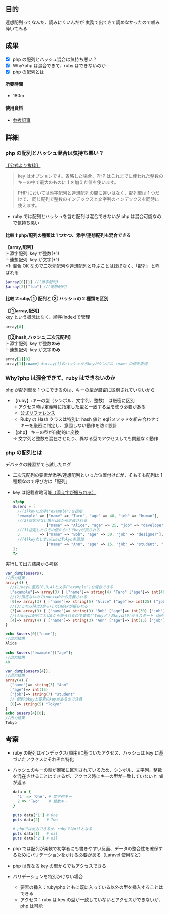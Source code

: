 ## 目的

<!-- 目的(〜を知りたい/〜を実装したい) -->

連想配列ってなんだ、読みにくいんだが
実務で出てきて読めなかったので噛み砕いてみる

## 成果

<!-- 成果(できたこと/できなかったこと) -->

- [x] php の配列とハッシュ混合は気持ち悪い？
- [x] Why?php は混合できて、ruby はできないのか
- [x] php の配列とは

#### 所要時間

- 180m

#### 使用資料

<!-- 使用資料(教材/書籍/ワークシート/Youtube) -->

- [参考記事](https://qiita.com/Hashimoto-Noriaki/items/0d9b2f03ec165e3452b8)

## 詳細

<!-- 詳細(キーワード/プロセス//具体例を挙げる/今回の課題解決を今後に繋げられる形で記録) -->

### php の配列とハッシュ混合は気持ち悪い？

[【公式より抜粋】](https://arc.net/l/quote/csnrygdu)

> key はオプションです。省略した場合、PHP はこれまでに使われた整数のキーの中で最大のものに 1 を加えた値を使います。

> PHP においては添字配列と連想配列の間に違いはなく、配列型は 1 つだけで、 同じ配列で整数のインデックスと文字列のインデックスを同時に使えます。

- ruby では配列とハッシュを含む配列は混合できないが php は混合可能なので気持ち悪い

#### 比較 1:php/配列の種類は 1 つかつ、添字/連想配列も混合できる

**【array,配列】<br>**
├ 添字配列: key が整数(*1)<br>
└ 連想配列: key が文字(*1)<br>
\*1: 混合 OK なので二次元配列や連想配列と呼ぶことはほぼなく、「配列」と呼ばれる

```php
$array[0][1] //(添字配列)
$array[2]["foo"] //(連想配列)
```

#### 比較 2:ruby/① 配列と ② ハッシュの 2 種類を区別

**【①array,配列】** <br>
key という概念はなく、順序(index)で管理

```ruby
array[0]
```

**【②hash,ハッシュ,二次元配列】** <br>
├ 添字配列: key が整数**のみ**<br>
└ 連想配列: key が文字**のみ**<br>

```ruby
array[1][0]
array[1][:name] #array[1]のハッシュからkeyがシンボル :name の値を取得
```

### Why?php は混合できて、ruby はできないのか

php が配列型を 1 つにできるのは、キーの型が厳密に区別されていないから

- 【ruby】:キーの型（シンボル、文字列、整数） は厳密に区別<br>
  → アクセス時は定義時に指定した型と一致する型を使う必要がある<br>
  - [公式リファレンス](https://docs.ruby-lang.org/ja/latest/method/Object/i/hash.html)
  - Ruby の Hash クラスは特別に hash 値と eql?メソッドを組み合わせてキーを厳密に判定し、意図しない動作を防ぐ設計
- 【php】 キーの型が自動的に変換<br>
  → 文字列と整数を混在させたり、異なる型でアクセスしても問題なく動作

### php の配列とは

デバックの練習がてら試したログ

- 二次元配列の要素が添字/連想配列といった位置付けだが、そもそも配列は 1 種類なので呼び方は「配列」
- key は記載省略可能[（添え字が振られる）](https://arc.net/l/quote/csnrygdu)

  ```php
  <?php
  $users = [
    //(1)keyに文字("example")を指定
    "example" => ["name" => "Taro", "age" => 40, "job" => "human"],
    //(2)指定がない場合は0から定義される
                 ["name" => "Alice", "age" => 25, "job" => "developer"],
    //(3)指定したらその値から+1でkeyが振られる
    3         => ["name" => "Bob", "age" => 30, "job" => "designer"],
    //(4)keyなしでvalueにTokyoを追加
                 ["name" => "Ann", "age" => 15, "job" => "student", "Tokyo"],
  ];
  ?>
  ```

実行して出力結果から考察

```php
var_dump($users);
//出力結果
array(4) {
  //(1)keyに整数(0,3,4)と文字("example")を混合できる
  ["example"]=> array(3) { ["name"]=> string(4) "Taro" ["age"]=> int(40) ["job"]=> string(5) "human" }
  //(2)指定ないのでindexは0から定義される
  [0]=> array(3) { ["name"]=> string(5) "Alice" ["age"]=> int(25) ["job"]=> string(9) "developer" }
  //(3)これ以降は3から+1でindexが振られる
  [3]=> array(3) { ["name"]=> string(3) "Bob" ["age"]=> int(30) ["job"]=> string(8) "designer" }
  //(4)keyは配列ごとに0から振られるので要素("Tokyo")のkeyは[0]からスタート（配列のkeyの続きで[5]とはならない）
  [4]=> array(4) { ["name"]=> string(3) "Ann" ["age"]=> int(15) ["job"]=> string(7) "student" [0]=> string(5) "Tokyo" }
}

echo $users[0]["name"];
//出力結果
Alice

echo $users["example"]["age"];
//出力結果
40

var_dump($users[4]);
//出力結果
array(4) {
  ["name"]=> string(3) "Ann"
  ["age"]=> int(15)
  ["job"]=> string(7) "student"
  // 配列のkeyと要素のkeyがあるので注意
  [0]=> string(5) "Tokyo"
}
echo $users[4][0];
//出力結果
Tokyo
```

## 考察

<!-- 考察(今後の展望/) -->

- ruby の配列はインデックス(順序)に基づいたアクセス、ハッシュは key に基づいたアクセスにそれぞれ特化
- ハッシュのキーの型が厳密に区別されているため、シンボル、文字列、整数を混在させることはできるが、アクセス時にキーの型が一致していないと nil が返る

  ```ruby
  data = {
    '1' => 'One', # 文字列キー
    2 => 'Two'    # 整数キー
  }

  puts data['1'] # One
  puts data[2]   # Two

  # phpでは出力できるが、rubyではnilとなる
  puts data[1]   # nil
  puts data['2'] # nil
  ```

- php では配列が柔軟で初学者にも書きやすい反面、データの整合性を確保するためにバリデーションをかける必要がある（Laravel 使用など）
- php は異なる key の型からでもアクセスできる
- バリデーションを特別かけない場合
  - 要素の挿入：ruby/php ともに既に入っている以外の型を挿入することはできる
  - アクセス：ruby は key の型が一致していないとアクセスができないが、php は可能
